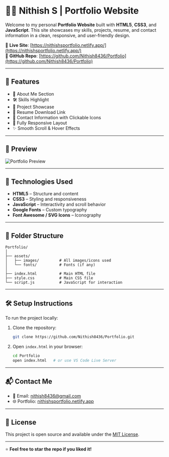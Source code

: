 
# 🧑‍💻 Nithish S | Portfolio Website

Welcome to my personal **Portfolio Website** built with **HTML5**, **CSS3**, and **JavaScript**. This site showcases my skills, projects, resume, and contact information in a clean, responsive, and user-friendly design.

🔗 **Live Site**: [https://nithishsportfolio.netlify.app/](https://nithishsportfolio.netlify.app/)  
📁 **GitHub Repo**: [https://github.com/Nithish8436/Portfolio](https://github.com/Nithish8436/Portfolio)

---

## 📌 Features

- 💼 About Me Section  
- 🛠️ Skills Highlight  
- 📂 Project Showcase  
- 📄 Resume Download Link  
- 📧 Contact Information with Clickable Icons  
- 📱 Fully Responsive Layout  
- ✨ Smooth Scroll & Hover Effects  

---

## 📸 Preview

![Portfolio Preview](assets/images/preview.png)

---

## 🚀 Technologies Used

- **HTML5** – Structure and content  
- **CSS3** – Styling and responsiveness  
- **JavaScript** – Interactivity and scroll behavior  
- **Google Fonts** – Custom typography  
- **Font Awesome / SVG Icons** – Iconography  

---

## 📁 Folder Structure

```
Portfolio/
│
├── assets/
│   ├── images/         # All images/icons used
│   └── fonts/          # Fonts (if any)
│
├── index.html          # Main HTML file
├── style.css           # Main CSS file
└── script.js           # JavaScript for interaction
```

---

## 🛠️ Setup Instructions

To run the project locally:

1. Clone the repository:
   ```bash
   git clone https://github.com/Nithish8436/Portfolio.git
   ```

2. Open `index.html` in your browser:
   ```bash
   cd Portfolio
   open index.html   # or use VS Code Live Server
   ```

---

## 📬 Contact Me

- 📧 Email: [nithish8436@gmail.com](mailto:nithish8436@gmail.com)  
- 🌐 Portfolio: [nithishsportfolio.netlify.app](https://nithishsportfolio.netlify.app/)  

---

## 📌 License

This project is open source and available under the [MIT License](LICENSE).

---

⭐ **Feel free to star the repo if you liked it!**
